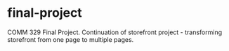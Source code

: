 # final-project
COMM 329 Final Project.
Continuation of storefront project - transforming storefront from one page to multiple pages.
